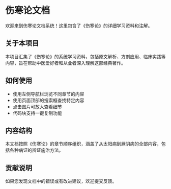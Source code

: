 # 伤寒论文档

欢迎来到伤寒论文档系统！这里包含了《伤寒论》的详细学习资料和注解。

## 关于本项目

本项目汇集了《伤寒论》的系统学习资料，包括原文解析、方剂应用、临床实践等内容，旨在帮助中医爱好者和从业者深入理解这部经典著作。

## 如何使用

- 使用左侧导航栏浏览不同章节的内容
- 使用页面顶部的搜索框查找特定内容
- 点击图片可放大查看细节
- 代码块支持一键复制功能

## 内容结构

本文档按照《伤寒论》的章节顺序组织，涵盖了从太阳病到厥阴病的全部内容，包括各种病证的辨证施治方法。

## 贡献说明

如果您发现文档中的错误或有改进建议，欢迎提交反馈。
